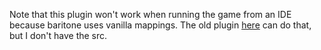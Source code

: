 Note that this plugin won't work when running the game from an IDE because baritone uses vanilla mappings.
The old plugin [here](https://github.com/colorblindness/3arthh4ck/tree/main/misc) can do that, but I don't have the src.